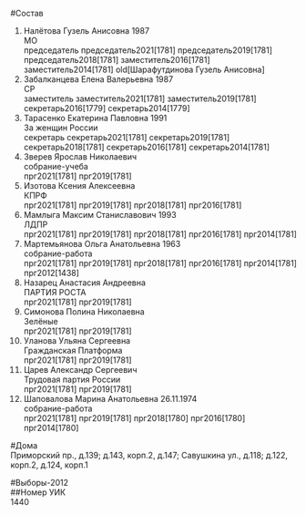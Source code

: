 #Состав  
1. Налётова Гузель Анисовна 1987  
    МО  
    председатель председатель2021[1781] председатель2019[1781] председатель2018[1781] заместитель2016[1781] заместитель2014[1781] old[Шарафутдинова Гузель Анисовна]  
2. Забалканцева Елена Валерьевна 1987  
    СР  
    заместитель заместитель2021[1781] заместитель2019[1781] секретарь2016[1779] секретарь2014[1779]  
3. Тарасенко Екатерина Павловна 1991  
    За женщин России  
    секретарь секретарь2021[1781] секретарь2019[1781] секретарь2018[1781] секретарь2016[1781] секретарь2014[1781]  
4. Зверев Ярослав Николаевич  
    собрание-учеба  
    прг2021[1781] прг2019[1781]  
5. Изотова Ксения Алексеевна  
    КПРФ  
    прг2021[1781] прг2019[1781] прг2018[1781] прг2016[1781]  
6. Мамлыга Максим Станиславович 1993  
    ЛДПР  
    прг2021[1781] прг2019[1781] прг2018[1781] прг2016[1781] прг2014[1781]  
7. Мартемьянова Ольга Анатольевна 1963  
    собрание-работа  
    прг2021[1781] прг2019[1781] прг2018[1781] прг2016[1781] прг2014[1781] прг2012[1438]  
8. Назарец Анастасия Андреевна  
    ПАРТИЯ РОСТА  
    прг2021[1781] прг2019[1781]  
9. Симонова Полина Николаевна  
    Зелёные  
    прг2021[1781] прг2019[1781]  
10. Уланова Ульяна Сергеевна  
    Гражданская Платформа  
    прг2021[1781] прг2019[1781]  
11. Царев Александр Сергеевич  
    Трудовая партия России  
    прг2021[1781] прг2019[1781]  
12. Шаповалова Марина Анатольевна 26.11.1974  
    собрание-работа  
    прг2021[1781] прг2019[1781] прг2018[1780] прг2016[1780] прг2014[1780]  
  
#Дома  
Приморский пр., д.139; д.143, корп.2, д.147; Савушкина ул., д.118; д.122, корп.2, д.124, корп.1  
  
#Выборы-2012  
##Номер УИК  
1440  
